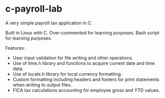 # c-payroll-lab
 A very simple payroll tax application in C.
 
 Built in Linux with C. 
 Over-commented for learning purposes. Bash script for learning purposes.
 
 Features:
* User input validation for file writing and other operations.
* Use of time.h library and functions to acquire current date and time data.
* Use of locale.h library for local currency formatting.
* Custom formatting including headers and footers for print statements when writing to output files.
* FICA tax calculations accounting for employee gross and YTD values.
